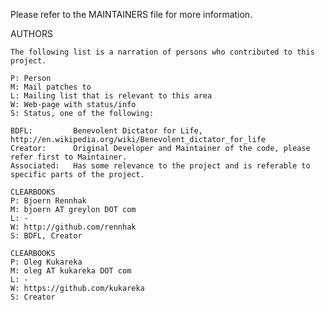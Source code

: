 Please refer to the MAINTAINERS file for more information.

AUTHORS

    The following list is a narration of persons who contributed to this project.

    P: Person
    M: Mail patches to
    L: Mailing list that is relevant to this area
    W: Web-page with status/info
    S: Status, one of the following:

    BDFL:         Benevolent Dictator for Life, http://en.wikipedia.org/wiki/Benevolent_dictator_for_life
    Creator:      Original Developer and Maintainer of the code, please refer first to Maintainer.
    Associated:   Has some relevance to the project and is referable to specific parts of the project.

    CLEARBOOKS
    P: Bjoern Rennhak
    M: bjoern AT greylon DOT com
    L: -
    W: http://github.com/rennhak
    S: BDFL, Creator

    CLEARBOOKS
    P: Oleg Kukareka
    M: oleg AT kukareka DOT com
    L: -
    W: https://github.com/kukareka
    S: Creator

